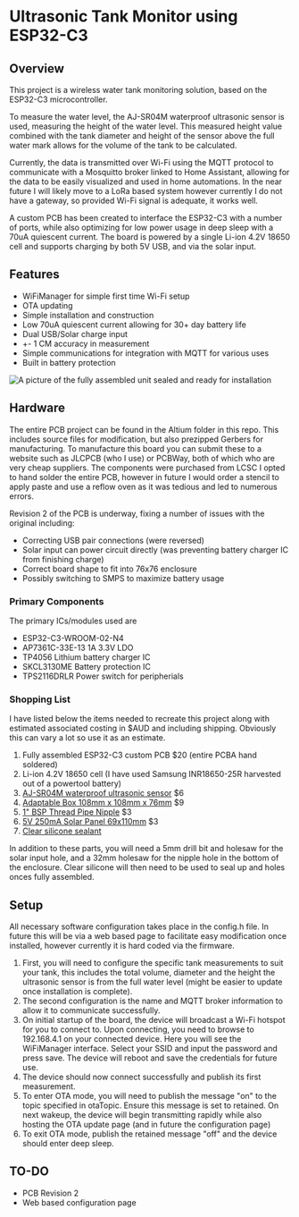 # Ultrasonic Tank Monitor using ESP32-C3

## Overview

This project is a wireless water tank monitoring solution, based on the ESP32-C3 microcontroller. 

To measure the water level, the AJ-SR04M waterproof ultrasonic sensor is used, measuring the height of the water level. This measured height value combined with the tank diameter and height of the sensor above the full water mark allows for the volume of the tank to be calculated.

Currently, the data is transmitted over Wi-Fi using the MQTT protocol to communicate with a Mosquitto broker linked to Home Assistant, allowing for the data to be easily visualized and used in home automations. In the near future I will likely move to a LoRa based system however currently I do not have a gateway, so provided Wi-Fi signal is adequate, it works well.

A custom PCB has been created to interface the ESP32-C3 with a number of ports, while also optimizing for low power usage in deep sleep with a 70uA quiescent current. The board is powered by a single Li-ion 4.2V 18650 cell and supports charging by both 5V USB, and via the solar input.

## Features
* WiFiManager for simple first time Wi-Fi setup
* OTA updating
* Simple installation and construction
* Low 70uA quiescent current allowing for 30+ day battery life
* Dual USB/Solar charge input
* +- 1 CM accuracy in measurement
* Simple communications for integration with MQTT for various uses
* Built in battery protection

![A picture of the fully assembled unit sealed and ready for installation](/images/installed.jpg "Title")

## Hardware
The entire PCB project can be found in the Altium folder in this repo. This includes source files for modification, but also prezipped Gerbers for manufacturing. To manufacture this board you can submit these to a website such as JLCPCB (who I use) or PCBWay, both of which who are very cheap suppliers. The components were purchased from LCSC I opted to hand solder the entire PCB, however in future I would order a stencil to apply paste and use a reflow oven as it was tedious and led to numerous errors.

Revision 2 of the PCB is underway, fixing a number of issues with the original including:
* Correcting USB pair connections (were reversed) 
* Solar input can power circuit directly (was preventing battery charger IC from finishing charge)
* Correct board shape to fit into 76x76 enclosure
* Possibly switching to SMPS to maximize battery usage

### Primary Components
The primary ICs/modules used are
* ESP32-C3-WROOM-02-N4
* AP7361C-33E-13 1A 3.3V LDO
* TP4056 Lithium battery charger IC
* SKCL3130ME Battery protection IC
* TPS2116DRLR Power switch for peripherials

### Shopping List
I have listed below the items needed to recreate this project along with estimated associated costing in $AUD and including shipping. Obviously this can vary a lot so use it as an estimate.

1. Fully assembled ESP32-C3 custom PCB $20 (entire PCBA hand soldered)
2. Li-ion 4.2V 18650 cell (I have used Samsung INR18650-25R harvested out of a powertool battery)
3. [AJ-SR04M waterproof ultrasonic sensor](https://www.aliexpress.com/item/4001116678728.html?spm=a2g0o.order_list.order_list_main.5.41e31802lgvw9L) $6
4. [Adaptable Box 108mm x 108mm x 76mm](https://www.sparkydirect.com.au/p/NLS-30092-Adaptable-Box-108mm-x-108mm-x-76mm) $9
5. [1" BSP Thread Pipe Nipple](https://www.bunnings.com.au/philmac-1-bsp-thread-pipe-nipple_p4813780) $3
6. [5V 250mA Solar Panel 69x110mm](https://www.aliexpress.com/item/32906698984.html?spm=a2g0o.order_list.order_list_main.5.4acf1802ziiZYF) $3
7. [Clear silicone sealant](https://www.bunnings.com.au/parfix-300g-clear-all-purpose-silicone_p1232674)

In addition to these parts, you will need a 5mm drill bit and holesaw for the solar input hole, and a 32mm holesaw for the nipple hole in the bottom of the enclosure. Clear silicone will then need to be used to seal up and holes onces fully assembled.

## Setup
All necessary software configuration takes place in the config.h file. In future this will be via a web based page to facilitate easy modification once installed, however currently it is hard coded via the firmware. 
1. First, you will need to configure the specific tank measurements to suit your tank, this includes the total volume, diameter and the height the ultrasonic sensor is from the full water level (might be easier to update once installation is complete). 
2. The second configuration is the name and MQTT broker information to allow it to communicate successfully.
3. On initial startup of the board, the device will broadcast a Wi-Fi hotspot for you to connect to. Upon connecting, you need to browse to 192.168.4.1 on your connected device. Here you will see the WiFiManager interface. Select your SSID and input the password and press save. The device will reboot and save the credentials for future use. 
4. The device should now connect successfully and publish its first measurement.
5. To enter OTA mode, you will need to publish the message "on" to the topic specified in otaTopic. Ensure this message is set to retained. On next wakeup, the device will begin transmitting rapidly while also hosting the OTA update page (and in future the configuration page)
6. To exit OTA mode, publish the retained message "off" and the device should enter deep sleep.



## TO-DO
* PCB Revision 2
* Web based configuration page
